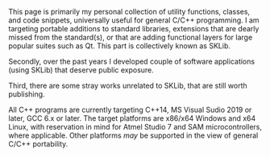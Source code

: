 This page is primarily my personal collection of utility functions, classes, and code snippets,
universally useful for general C/C++ programming. I am targeting portable additions to standard libraries,
extensions that are dearly missed from the standard(s), or that are adding functional layers for large
popular suites such as Qt. This part is collectively known as SKLib.

Secondly, over the past years I developed couple of software applications (using SKLib) that deserve
public exposure.

Third, there are some stray works unrelated to SKLib, that are still worth publishing.

All C++ programs are currently targeting C++14, MS Visual Sudio 2019 or later, GCC 6.x or later.
The target platforms are x86/x64 Windows and x64 Linux, with reservation in mind for Atmel Studio 7
and SAM microcontrollers, where applicable. Other platforms *may* be supported in the view of general
C/C++ portability.

<!---
About myself: Secoh is a water dragon and the citizen of the Reef Republic (not to be mistaken with
Earth things with same name). I was given the name after one of the heros of the Fight for the Tower,
but I am not related to him. I am visiting Earth as a member of research expedition studying, in your
terms, extraterrestrial life. We reside in area of Pacific in undisclosed location.
P.S. I want to keep my IRL counterpart private.
--->

<!---
Secoh/Secoh is a ✨ special ✨ repository because its `README.md` (this file) appears on your GitHub profile.
You can click the Preview link to take a look at your changes.
--->
